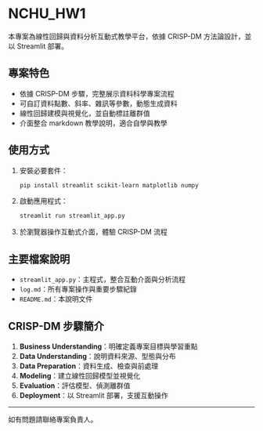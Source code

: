 # NCHU_HW1

本專案為線性回歸與資料分析互動式教學平台，依據 CRISP-DM 方法論設計，並以 Streamlit 部署。

## 專案特色
- 依據 CRISP-DM 步驟，完整展示資料科學專案流程
- 可自訂資料點數、斜率、雜訊等參數，動態生成資料
- 線性回歸建模與視覺化，並自動標註離群值
- 介面整合 markdown 教學說明，適合自學與教學

## 使用方式
1. 安裝必要套件：
   ```bash
   pip install streamlit scikit-learn matplotlib numpy
   ```
2. 啟動應用程式：
   ```bash
   streamlit run streamlit_app.py
   ```
3. 於瀏覽器操作互動式介面，體驗 CRISP-DM 流程

## 主要檔案說明
- `streamlit_app.py`：主程式，整合互動介面與分析流程
- `log.md`：所有專案操作與重要步驟紀錄
- `README.md`：本說明文件

## CRISP-DM 步驟簡介
1. **Business Understanding**：明確定義專案目標與學習重點
2. **Data Understanding**：說明資料來源、型態與分布
3. **Data Preparation**：資料生成、檢查與前處理
4. **Modeling**：建立線性回歸模型並視覺化
5. **Evaluation**：評估模型、偵測離群值
6. **Deployment**：以 Streamlit 部署，支援互動操作

---

如有問題請聯絡專案負責人。
